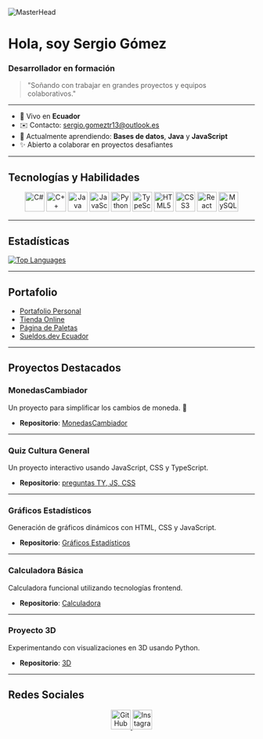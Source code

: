 ![MasterHead](https://wallpapercave.com/wp/wp9109383.jpg)

# Hola, soy Sergio Gómez 

### Desarrollador en formación 

> "Soñando con trabajar en grandes proyectos y equipos colaborativos."

---

- 🏡 Vivo en **Ecuador**
- ✉️ Contacto: [sergio.gomeztr13@outlook.es](mailto:sergio.gomeztr13@outlook.es)
- 🧬 Actualmente aprendiendo: **Bases de datos**, **Java** y **JavaScript**
- ✨ Abierto a colaborar en proyectos desafiantes

---

## Tecnologías y Habilidades

<p align="center">
<a href="https://docs.microsoft.com/en-us/dotnet/csharp/" target="_blank" rel="noreferrer"><img src="https://raw.githubusercontent.com/danielcranney/readme-generator/main/public/icons/skills/csharp-colored.svg" width="40" height="40" alt="C#" /></a>
<a href="https://docs.microsoft.com/en-us/cpp/?view=msvc-170" target="_blank" rel="noreferrer"><img src="https://raw.githubusercontent.com/danielcranney/readme-generator/main/public/icons/skills/cplusplus-colored.svg" width="40" height="40" alt="C++" /></a>
<a href="https://www.oracle.com/java/" target="_blank" rel="noreferrer"><img src="https://raw.githubusercontent.com/danielcranney/readme-generator/main/public/icons/skills/java-colored.svg" width="40" height="40" alt="Java" /></a>
<a href="https://developer.mozilla.org/en-US/docs/Web/JavaScript" target="_blank" rel="noreferrer"><img src="https://raw.githubusercontent.com/danielcranney/readme-generator/main/public/icons/skills/javascript-colored.svg" width="40" height="40" alt="JavaScript" /></a>
<a href="https://www.python.org/" target="_blank" rel="noreferrer"><img src="https://raw.githubusercontent.com/danielcranney/readme-generator/main/public/icons/skills/python-colored.svg" width="40" height="40" alt="Python" /></a>
<a href="https://www.typescriptlang.org/" target="_blank" rel="noreferrer"><img src="https://raw.githubusercontent.com/danielcranney/readme-generator/main/public/icons/skills/typescript-colored.svg" width="40" height="40" alt="TypeScript" /></a>
<a href="https://developer.mozilla.org/en-US/docs/Glossary/HTML5" target="_blank" rel="noreferrer"><img src="https://raw.githubusercontent.com/danielcranney/readme-generator/main/public/icons/skills/html5-colored.svg" width="40" height="40" alt="HTML5" /></a>
<a href="https://www.w3.org/TR/CSS/#css" target="_blank" rel="noreferrer"><img src="https://raw.githubusercontent.com/danielcranney/readme-generator/main/public/icons/skills/css3-colored.svg" width="40" height="40" alt="CSS3" /></a>
<a href="https://reactjs.org/" target="_blank" rel="noreferrer"><img src="https://raw.githubusercontent.com/danielcranney/readme-generator/main/public/icons/skills/react-colored.svg" width="40" height="40" alt="React" /></a>
<a href="https://www.mysql.com/" target="_blank" rel="noreferrer"><img src="https://raw.githubusercontent.com/danielcranney/readme-generator/main/public/icons/skills/mysql-colored.svg" width="40" height="40" alt="MySQL" /></a>
</p>

---

## Estadísticas

<a href="https://github.com/sergio001g">
  <img src="https://github-readme-stats.vercel.app/api/top-langs/?username=sergio001g&langs_count=10&title_color=0891b2&text_color=ffffff&icon_color=0891b2&bg_color=1c1917&hide_border=true&locale=en&custom_title=Top%20%Languages" alt="Top Languages" />
</a>

---

## Portafolio

- [Portafolio Personal](https://dignkez2f1epgwof.vercel.app/)
- [Tienda Online](https://hdoljkop5rqznmbt.vercel.app/)
- [Página de Paletas](https://rl6k9jtq1atw8ibi.vercel.app/)
- [Sueldos.dev Ecuador](https://ti1tq7iw3zk2mawt.vercel.app/)

---

## Proyectos Destacados

### MonedasCambiador
Un proyecto para simplificar los cambios de moneda. 💸

- **Repositorio**: [MonedasCambiador](https://github.com/sergio001g/MonedasCambiador)

---

### Quiz Cultura General
Un proyecto interactivo usando JavaScript, CSS y TypeScript.

- **Repositorio**: [preguntas TY, JS, CSS](https://github.com/sergio001g/preguntas.CSS-JS-TS)

---

### Gráficos Estadísticos
Generación de gráficos dinámicos con HTML, CSS y JavaScript.

- **Repositorio**: [Gráficos Estadísticos](https://github.com/sergio001g/Graficos-estadisticos)

---

### Calculadora Básica
Calculadora funcional utilizando tecnologías frontend.

- **Repositorio**: [Calculadora](https://github.com/sergio001g/Calculadora-con-hoja-de-calculo-b-sico-)

---

### Proyecto 3D
Experimentando con visualizaciones en 3D usando Python.

- **Repositorio**: [3D](https://github.com/sergio001g/3d)

---

## Redes Sociales

<p align="center">
<a href="https://github.com/sergio001g" target="_blank" rel="noreferrer">
<img src="https://raw.githubusercontent.com/danielcranney/readme-generator/main/public/icons/socials/github.svg" width="40" height="40" alt="GitHub" />
</a>
<a href="http://www.instagram.com/gomezzzz__________" target="_blank" rel="noreferrer">
<img src="https://raw.githubusercontent.com/danielcranney/readme-generator/main/public/icons/socials/instagram.svg" width="40" height="40" alt="Instagram" />
</a>
</p>
